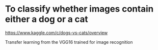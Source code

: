# To classify whether images contain either a dog or a cat

https://www.kaggle.com/c/dogs-vs-cats/overview

Transfer learning from the VGG16 trained for image recognition
